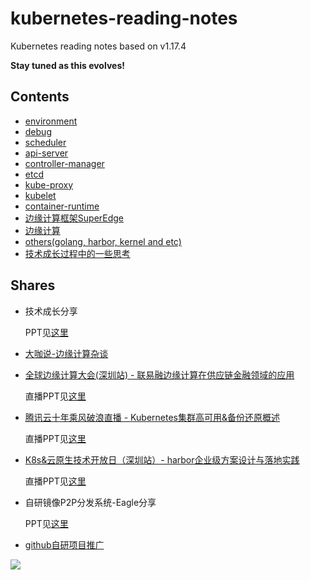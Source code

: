 kubernetes-reading-notes
========================

Kubernetes reading notes based on v1.17.4

**Stay tuned as this evolves!**

## Contents

* [environment](prepare/install_kubernetes_one_node.md)
* [debug](debug/remote_debug.md)
* [scheduler](core/scheduler/README.md)
* [api-server](core/api-server/README.md)
* [controller-manager](core/controller-manager/README.md)
* [etcd](core/etcd/README.md)
* [kube-proxy](core/kube-proxy/README.md)
* [kubelet](core/kubelet/README.md)
* [container-runtime](core/container-runtime/README.md)
* [边缘计算框架SuperEdge](superedge/README.md)
* [边缘计算](edge-computing/README.md)  
* [others(golang, harbor, kernel and etc)](core/others/README.md)
* [技术成长过程中的一些思考](technology-development-think.md)

## Shares

* 技术成长分享

  PPT见[这里](shares/技术成长之路(外部版)-杜杨浩.pptx)

* [大咖说-边缘计算杂谈](https://mp.weixin.qq.com/s?__biz=MzI3MDQyMzkzMQ==&mid=2247496680&idx=3&sn=71ce72ed2ef189bf6f265304db88ec61&chksm=ead3f1fcdda478ea200e4f1279a45eefb9c7ea7a4c2c1fd548654b9b00b2c22cb9c54b9c5bd1&cur_album_id=2283017709137412099&scene=189#wechat_redirect) 

* [全球边缘计算大会(深圳站) - 联易融边缘计算在供应链金融领域的应用](https://m.inmuu.com/v1/live/albums/3670)

  直播PPT见[这里](shares/杜杨浩-联易融边缘计算在供应链金融领域的应用.pdf)
  
* [腾讯云十年乘风破浪直播 - Kubernetes集群高可用&备份还原概述](https://mp.weixin.qq.com/s?__biz=MzUxODA5ODA1Nw==&mid=2247488105&idx=1&sn=cfb8e689a251fcbce1ef13d8afa66256&chksm=f98f4f8fcef8c6997de4f4c034e76cb2eb67ce0b8fb717c7ff040152fc21cb2f43f3164d547c&mpshare=1&scene=1&srcid=1022HsY0bRMBKPY5P00mVnjW&sharer_sharetime=1603685681187&sharer_shareid=3b976c5e6fc040f7754b741576df2331&rd2werd=1#wechat_redirect)

  直播PPT见[这里](shares/kubernetes-bur-ha.pptx)

* [K8s&云原生技术开放日（深圳站）- harbor企业级方案设计与落地实践](https://cloud.tencent.com/developer/salon/salon-1151)

  直播PPT见[这里](shares/harbor-in-practice.pptx)
  
* 自研镜像P2P分发系统-Eagle分享

  PPT见[这里](shares/eagle.pptx)  
  
* [github自研项目推广](shares/github-publicity.md)
  
![](images/duyanghao.png)